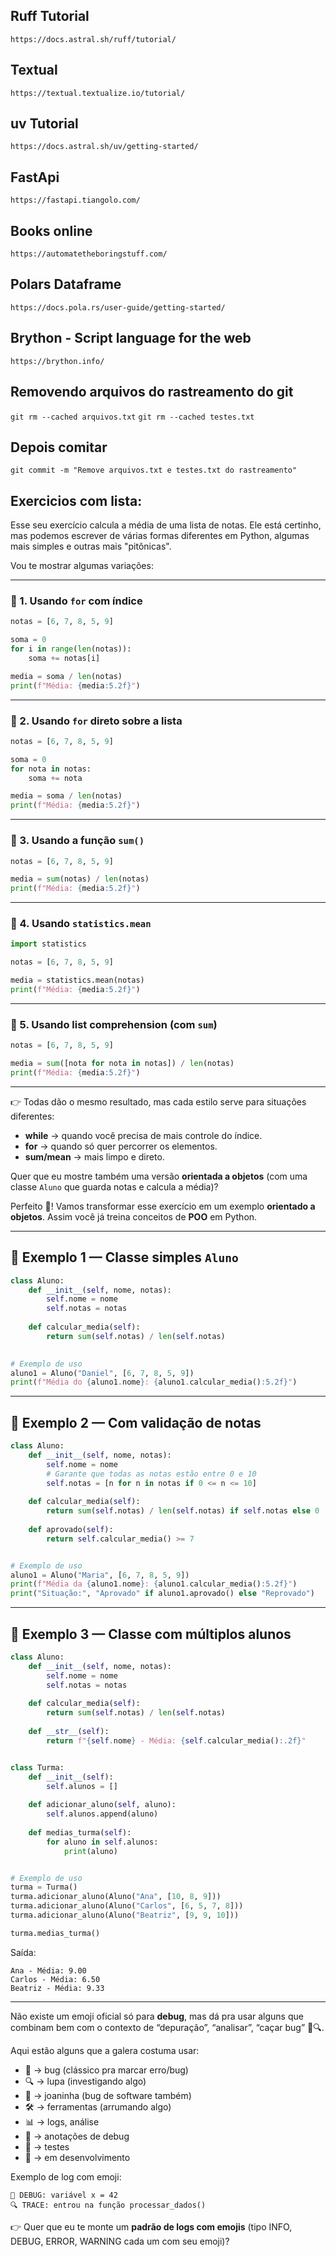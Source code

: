 ## Ruff Tutorial

`https://docs.astral.sh/ruff/tutorial/`

## Textual 

`https://textual.textualize.io/tutorial/`

## uv Tutorial

`https://docs.astral.sh/uv/getting-started/`

## FastApi

`https://fastapi.tiangolo.com/`

## Books online

`https://automatetheboringstuff.com/`

## Polars Dataframe

`https://docs.pola.rs/user-guide/getting-started/`

## Brython - Script language for the web

`https://brython.info/`

## Removendo arquivos do rastreamento do git

`git rm --cached arquivos.txt`
`git rm --cached testes.txt`

## Depois comitar
`git commit -m "Remove arquivos.txt e testes.txt do rastreamento"`

## Exercicios com lista:

Esse seu exercício calcula a média de uma lista de notas. Ele está certinho, mas podemos escrever de várias formas diferentes em Python, algumas mais simples e outras mais "pitônicas".

Vou te mostrar algumas variações:

---

### 🔹 1. Usando `for` com índice

```python
notas = [6, 7, 8, 5, 9]

soma = 0
for i in range(len(notas)):
    soma += notas[i]

media = soma / len(notas)
print(f"Média: {media:5.2f}")
```

---

### 🔹 2. Usando `for` direto sobre a lista

```python
notas = [6, 7, 8, 5, 9]

soma = 0
for nota in notas:
    soma += nota

media = soma / len(notas)
print(f"Média: {media:5.2f}")
```

---

### 🔹 3. Usando a função `sum()`

```python
notas = [6, 7, 8, 5, 9]

media = sum(notas) / len(notas)
print(f"Média: {media:5.2f}")
```

---

### 🔹 4. Usando `statistics.mean`

```python
import statistics

notas = [6, 7, 8, 5, 9]

media = statistics.mean(notas)
print(f"Média: {media:5.2f}")
```

---

### 🔹 5. Usando list comprehension (com `sum`)

```python
notas = [6, 7, 8, 5, 9]

media = sum([nota for nota in notas]) / len(notas)
print(f"Média: {media:5.2f}")
```

---

👉 Todas dão o mesmo resultado, mas cada estilo serve para situações diferentes:

* **while** → quando você precisa de mais controle do índice.
* **for** → quando só quer percorrer os elementos.
* **sum/mean** → mais limpo e direto.

Quer que eu mostre também uma versão **orientada a objetos** (com uma classe `Aluno` que guarda notas e calcula a média)?

Perfeito 🚀! Vamos transformar esse exercício em um exemplo **orientado a objetos**. Assim você já treina conceitos de **POO** em Python.

---

## 🔹 Exemplo 1 — Classe simples `Aluno`

```python
class Aluno:
    def __init__(self, nome, notas):
        self.nome = nome
        self.notas = notas
    
    def calcular_media(self):
        return sum(self.notas) / len(self.notas)
    

# Exemplo de uso
aluno1 = Aluno("Daniel", [6, 7, 8, 5, 9])
print(f"Média do {aluno1.nome}: {aluno1.calcular_media():5.2f}")
```

---

## 🔹 Exemplo 2 — Com validação de notas

```python
class Aluno:
    def __init__(self, nome, notas):
        self.nome = nome
        # Garante que todas as notas estão entre 0 e 10
        self.notas = [n for n in notas if 0 <= n <= 10]
    
    def calcular_media(self):
        return sum(self.notas) / len(self.notas) if self.notas else 0
    
    def aprovado(self):
        return self.calcular_media() >= 7


# Exemplo de uso
aluno1 = Aluno("Maria", [6, 7, 8, 5, 9])
print(f"Média da {aluno1.nome}: {aluno1.calcular_media():5.2f}")
print("Situação:", "Aprovado" if aluno1.aprovado() else "Reprovado")
```

---

## 🔹 Exemplo 3 — Classe com múltiplos alunos

```python
class Aluno:
    def __init__(self, nome, notas):
        self.nome = nome
        self.notas = notas
    
    def calcular_media(self):
        return sum(self.notas) / len(self.notas)
    
    def __str__(self):
        return f"{self.nome} - Média: {self.calcular_media():.2f}"


class Turma:
    def __init__(self):
        self.alunos = []
    
    def adicionar_aluno(self, aluno):
        self.alunos.append(aluno)
    
    def medias_turma(self):
        for aluno in self.alunos:
            print(aluno)


# Exemplo de uso
turma = Turma()
turma.adicionar_aluno(Aluno("Ana", [10, 8, 9]))
turma.adicionar_aluno(Aluno("Carlos", [6, 5, 7, 8]))
turma.adicionar_aluno(Aluno("Beatriz", [9, 9, 10]))

turma.medias_turma()
```

Saída:

```
Ana - Média: 9.00
Carlos - Média: 6.50
Beatriz - Média: 9.33
```

---

Não existe um emoji oficial só para **debug**, mas dá pra usar alguns que combinam bem com o contexto de “depuração”, “analisar”, “caçar bug” 🐛🔍.

Aqui estão alguns que a galera costuma usar:

* 🐛 → bug (clássico pra marcar erro/bug)
* 🔍 → lupa (investigando algo)
* 🐞 → joaninha (bug de software também)
* 🛠️ → ferramentas (arrumando algo)
* 📊 → logs, análise
* 📝 → anotações de debug
* 🧪 → testes
* 🚧 → em desenvolvimento

Exemplo de log com emoji:

```text
🐛 DEBUG: variável x = 42
🔍 TRACE: entrou na função processar_dados()
```

👉 Quer que eu te monte um **padrão de logs com emojis** (tipo INFO, DEBUG, ERROR, WARNING cada um com seu emoji)?

